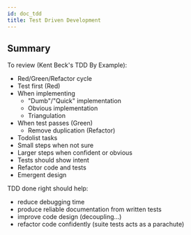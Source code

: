 ```yaml
---
id: doc_tdd
title: Test Driven Development
---
```


## Summary

To review (Kent Beck's TDD By Example):

- Red/Green/Refactor cycle
- Test first (Red)
- When implementing
  - "Dumb"/"Quick" implementation
  - Obvious implementation
  - Triangulation
- When test passes (Green)
  - Remove duplication (Refactor)
- Todolist tasks
- Small steps when not sure
- Larger steps when confident or obvious
- Tests should show intent
- Refactor code and tests
- Emergent design

TDD done right should help:

- reduce debugging time
- produce reliable documentation from written tests
- improve code design (decoupling...)
- refactor code confidently (suite tests acts as a parachute)
